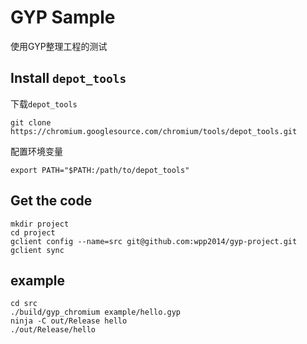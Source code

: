 # GYP Sample
使用GYP整理工程的测试

## Install `depot_tools`
下载`depot_tools`
```shell
git clone https://chromium.googlesource.com/chromium/tools/depot_tools.git
```

配置环境变量
```shell
export PATH="$PATH:/path/to/depot_tools"
```

## Get the code
```shell
mkdir project
cd project
gclient config --name=src git@github.com:wpp2014/gyp-project.git
gclient sync
```

## example
```shell
cd src
./build/gyp_chromium example/hello.gyp
ninja -C out/Release hello
./out/Release/hello
```
